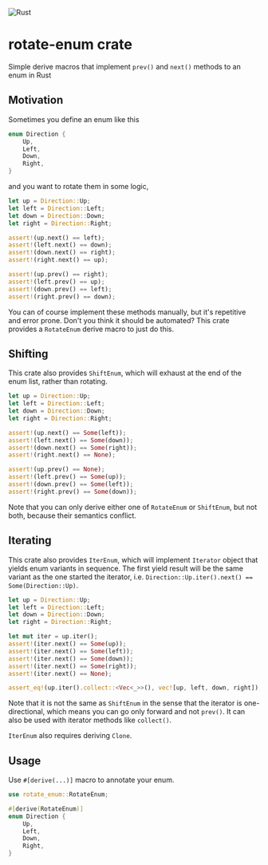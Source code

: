 ![Rust](https://github.com/msakuta/rotate-enum/workflows/Rust/badge.svg)

# rotate-enum crate

Simple derive macros that implement `prev()` and `next()` methods to an enum in Rust

## Motivation

Sometimes you define an enum like this

```rust
enum Direction {
    Up,
    Left,
    Down,
    Right,
}
```

and you want to rotate them in some logic,

```rust
let up = Direction::Up;
let left = Direction::Left;
let down = Direction::Down;
let right = Direction::Right;

assert!(up.next() == left);
assert!(left.next() == down);
assert!(down.next() == right);
assert!(right.next() == up);

assert!(up.prev() == right);
assert!(left.prev() == up);
assert!(down.prev() == left);
assert!(right.prev() == down);
```

You can of course implement these methods manually, but it's repetitive and error prone.
Don't you think it should be automated?
This crate provides a `RotateEnum` derive macro to just do this.


## Shifting

This crate also provides `ShiftEnum`, which will exhaust at the end of the enum list,
rather than rotating.

```rust
let up = Direction::Up;
let left = Direction::Left;
let down = Direction::Down;
let right = Direction::Right;

assert!(up.next() == Some(left));
assert!(left.next() == Some(down));
assert!(down.next() == Some(right));
assert!(right.next() == None);

assert!(up.prev() == None);
assert!(left.prev() == Some(up));
assert!(down.prev() == Some(left));
assert!(right.prev() == Some(down));
```

Note that you can only derive either one of `RotateEnum` or `ShiftEnum`, but not both, because their semantics conflict.

## Iterating

This crate also provides `IterEnum`, which will implement `Iterator` object
that yields enum variants in sequence. The first yield result will be the same
variant as the one started the iterator, i.e. `Direction::Up.iter().next() == Some(Direction::Up)`.

```rust
let up = Direction::Up;
let left = Direction::Left;
let down = Direction::Down;
let right = Direction::Right;

let mut iter = up.iter();
assert!(iter.next() == Some(up));
assert!(iter.next() == Some(left));
assert!(iter.next() == Some(down));
assert!(iter.next() == Some(right));
assert!(iter.next() == None);

assert_eq!(up.iter().collect::<Vec<_>>(), vec![up, left, down, right]);
```

Note that it is not the same as `ShiftEnum` in the sense that the iterator is one-directional, which means you can go only forward and not `prev()`.
It can also be used with iterator methods like `collect()`.

`IterEnum` also requires deriving `Clone`.

## Usage

Use `#[derive(...)]` macro to annotate your enum.

```rust
use rotate_enum::RotateEnum;

#[derive(RotateEnum)]
enum Direction {
    Up,
    Left,
    Down,
    Right,
}
```
